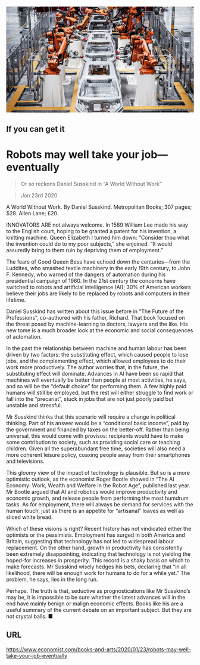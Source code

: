 ![](./images/20200125_BKP004_0.jpg)

## If you can get it

# Robots may well take your job—eventually

> Or so reckons Daniel Susskind in “A World Without Work”

> Jan 23rd 2020

A World Without Work. By Daniel Susskind. Metropolitan Books; 307 pages; $28. Allen Lane; £20.

INNOVATORS ARE not always welcome. In 1589 William Lee made his way to the English court, hoping to be granted a patent for his invention, a knitting machine. Queen Elizabeth I turned him down: “Consider thou what the invention could do to my poor subjects,” she enjoined. “It would assuredly bring to them ruin by depriving them of employment.”

The fears of Good Queen Bess have echoed down the centuries—from the Luddites, who smashed textile machinery in the early 19th century, to John F. Kennedy, who warned of the dangers of automation during his presidential campaign of 1960. In the 21st century the concerns have switched to robots and artificial intelligence (AI); 30% of American workers believe their jobs are likely to be replaced by robots and computers in their lifetime.

Daniel Susskind has written about this issue before in “The Future of the Professions”, co-authored with his father, Richard. That book focused on the threat posed by machine-learning to doctors, lawyers and the like. His new tome is a much broader look at the economic and social consequences of automation.

In the past the relationship between machine and human labour has been driven by two factors: the substituting effect, which caused people to lose jobs, and the complementing effect, which allowed employees to do their work more productively. The author worries that, in the future, the substituting effect will dominate. Advances in AI have been so rapid that machines will eventually be better than people at most activities, he says, and so will be the “default choice” for performing them. A few highly paid humans will still be employed, but the rest will either struggle to find work or fall into the “precariat”, stuck in jobs that are not just poorly paid but unstable and stressful.

Mr Susskind thinks that this scenario will require a change in political thinking. Part of his answer would be a “conditional basic income”, paid by the government and financed by taxes on the better-off. Rather than being universal, this would come with provisos: recipients would have to make some contribution to society, such as providing social care or teaching children. Given all the superabundant free time, societies will also need a more coherent leisure policy, coaxing people away from their smartphones and televisions.

This gloomy view of the impact of technology is plausible. But so is a more optimistic outlook, as the economist Roger Bootle showed in “The AI Economy: Work, Wealth and Welfare in the Robot Age”, published last year. Mr Bootle argued that AI and robotics would improve productivity and economic growth, and release people from performing the most humdrum tasks. As for employment, there will always be demand for services with the human touch, just as there is an appetite for “artisanal” loaves as well as sliced white bread.

Which of these visions is right? Recent history has not vindicated either the optimists or the pessimists. Employment has surged in both America and Britain, suggesting that technology has not led to widespread labour replacement. On the other hand, growth in productivity has consistently been extremely disappointing, indicating that technology is not yielding the hoped-for increases in prosperity. This record is a shaky basis on which to make forecasts. Mr Susskind wisely hedges his bets, declaring that “in all likelihood, there will be enough work for humans to do for a while yet.” The problem, he says, lies in the long run.

Perhaps. The truth is that, seductive as prognostications like Mr Susskind’s may be, it is impossible to be sure whether the latest advances will in the end have mainly benign or malign economic effects. Books like his are a useful summary of the current debate on an important subject. But they are not crystal balls. ■

## URL

https://www.economist.com/books-and-arts/2020/01/23/robots-may-well-take-your-job-eventually
